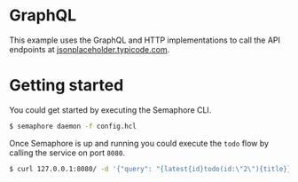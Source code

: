 # GraphQL

This example uses the GraphQL and HTTP implementations to call the API endpoints at [jsonplaceholder.typicode.com](https://jsonplaceholder.typicode.com/).

# Getting started

You could get started by executing the Semaphore CLI.

```bash
$ semaphore daemon -f config.hcl
```

Once Semaphore is up and running you could execute the `todo` flow by calling the service on port `8080`.

```bash
$ curl 127.0.0.1:8080/ -d '{"query": "{latest{id}todo(id:\"2\"){title}}"}'
```